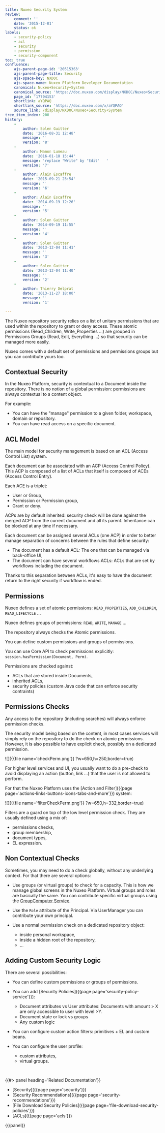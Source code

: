 ```yaml
---
title: Nuxeo Security System
review:
    comment: ''
    date: '2015-12-01'
    status: ok
labels:
    - security-policy
    - acl
    - security
    - permission
    - security-component
toc: true
confluence:
    ajs-parent-page-id: '20515363'
    ajs-parent-page-title: Security
    ajs-space-key: NXDOC
    ajs-space-name: Nuxeo Platform Developer Documentation
    canonical: Nuxeo+Security+System
    canonical_source: 'https://doc.nuxeo.com/display/NXDOC/Nuxeo+Security+System'
    page_id: '17794153'
    shortlink: aYQPAQ
    shortlink_source: 'https://doc.nuxeo.com/x/aYQPAQ'
    source_link: /display/NXDOC/Nuxeo+Security+System
tree_item_index: 200
history:
    -
        author: Solen Guitter
        date: '2016-08-31 12:48'
        message: ''
        version: '8'
    -
        author: Manon Lumeau
        date: '2016-01-18 15:44'
        message: 'replace "Write" by "Edit"   '
        version: '7'
    -
        author: Alain Escaffre
        date: '2015-09-21 23:54'
        message: ''
        version: '6'
    -
        author: Alain Escaffre
        date: '2014-09-19 12:26'
        message: ''
        version: '5'
    -
        author: Solen Guitter
        date: '2014-09-19 11:55'
        message: ''
        version: '4'
    -
        author: Solen Guitter
        date: '2013-12-04 11:41'
        message: ''
        version: '3'
    -
        author: Solen Guitter
        date: '2013-12-04 11:40'
        message: ''
        version: '2'
    -
        author: Thierry Delprat
        date: '2013-11-27 18:00'
        message: ''
        version: '1'

---
```

The Nuxeo repository security relies on a list of unitary permissions that are used within the repository to grant or deny access. These atomic permissions (Read_Children, Write_Properties ...) are grouped in Permissions Groups (Read, Edit, Everything ...) so that security can be managed more easily.

Nuxeo comes with a default set of permissions and permissions groups but you can contribute yours too.

## Contextual Security

In the Nuxeo Platform, security is contextual to a Document inside the repository. There is no notion of a global permission: permissions are always contextual to a content object.

For example:

*   You can have the "manage" permission to a given folder, workspace, domain or repository.
*   You can have read access on a specific document.

## ACL Model

The main model for security management is based on an ACL (Access Control List) system.

Each document can be associated with an ACP (Access Control Policy). This ACP is composed of a list of ACLs that itself is composed of ACEs (Access Control Entry).

Each ACE is a triplet:

*   User or Group,
*   Permission or Permission group,
*   Grant or deny.

ACPs are by default inherited: security check will be done against the merged ACP from the current document and all its parent. Inheritance can be blocked at any time if necessary.

Each document can be assigned several ACLs (one ACP) in order to better manage separation of concerns between the rules that define security:

*   The document has a default ACL: The one that can be managed via back-office UI,
*   The document can have several workflows ACLs: ACLs that are set by workflows including the document.

Thanks to this separation between ACLs, it's easy to have the document return to the right security if workflow is ended.

## Permissions

Nuxeo defines a set of atomic permissions: `READ_PROPERTIES`, `ADD_CHILDREN`, `READ_LIFECYCLE` ...

Nuxeo defines groups of permissions: `READ`, `WRITE`, `MANAGE` &hellip;

The repository always checks the Atomic permissions.

You can define custom permissions and groups of permissions.

You can use Core API to check permissions explicitly: `session.hasPermission(Document, Perm)`.

Permissions are checked against:

*   ACLs that are stored inside Documents,
*   inherited ACLs,
*   security policies (custom Java code that can enforce security contraints)

## Permissions Checks

Any access to the repository (including searches) will always enforce permission checks.

The security model being based on the content, in most cases services will simply rely on the repository to do the check on atomic permissions. However, it is also possible to have explicit check, possibly on a dedicated permission.

![]({{file name='checkPerm.png'}} ?w=650,h=250,border=true)

For higher level services and UI, you usually want to do a pre-check to avoid displaying an action (button, link ...) that the user is not allowed to perform.

For that the Nuxeo Platform uses the [Action and Filter]({{page page='actions-links-buttons-icons-tabs-and-more'}}) system:

![]({{file name='filterCheckPerm.png'}} ?w=650,h=332,border=true)

Filters are a guard on top of the low level permission check. They are usually defined using a mix of:

*   permissions checks,
*   group membership,
*   document types,
*   EL expression.

## Non Contextual Checks

Sometimes, you may need to do a check globally, without any underlying context. For that there are several options:

*   Use groups (or virtual groups) to check for a capacity.
    This is how we manage global screens in the Nuxeo Platform.
    Virtual groups and roles are basically the same.
    You can contribute specific virtual groups using the [GroupComputer Service](http://explorer.nuxeo.org/nuxeo/site/distribution/latest/viewExtensionPoint/org.nuxeo.ecm.platform.computedgroups.ComputedGroupsServiceImpl--computer).

*   Use the `Role` attribute of the Principal.
    Via UserManager you can contribute your own principal.
*   Use a normal permission check on a dedicated repository object:

    *   inside personal workspace,
    *   inside a hidden root of the repository,
    *   ...

## Adding Custom Security Logic

There are several possibilities:

*   You can define custom permissions or groups of permissions.
*   You can add [Security Policies]({{page page='security-policy-service'}}):

    *   Document attributes vs User attributes:
        Documents with amount > X are only accessible to user with level >Y.
    *   Document state or lock vs groups
    *   Any custom logic
*   You can configure custom action filters: primitives + EL and custom beans.
*   You can configure the user profile:
    *   custom attributes,
    *   virtual groups.

&nbsp;

<div class="row" data-equalizer data-equalize-on="medium"><div class="column medium-6">{{#> panel heading='Related Documentation'}}

- [Security]({{page page='security'}})
- [Security Recommendations]({{page page='security-recommendations'}})
- [File Download Security Policies]({{page page='file-download-security-policies'}})
- [ACLs]({{page page='acls'}})

{{/panel}}</div><div class="column medium-6">

&nbsp;

</div></div>
